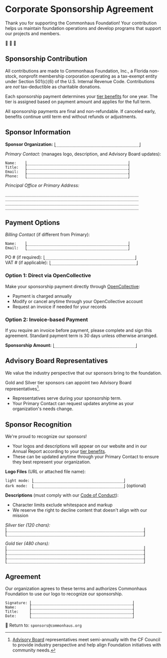 # Corporate Sponsorship Agreement

Thank you for supporting the Commonhaus Foundation!
Your contribution helps us maintain foundation operations and develop programs that support our projects and members.

🙏 🫶 🚀

## Sponsorship Contribution

All contributions are made to Commonhaus Foundation, Inc., a Florida non-stock, nonprofit membership corporation operating as a tax-exempt entity under Section 501(c)(6) of the U.S. Internal Revenue Code.
Contributions are *not* tax-deductible as charitable donations.

Each sponsorship payment determines your [tier benefits](./sponsorship-tiers.md) for one year.
The tier is assigned based on payment amount and applies for the full term.

All sponsorship payments are final and non-refundable.
If canceled early, benefits continue until term end without refunds or adjustments.

## Sponsor Information

**Sponsor Organization:** `⎣_____________________________________⎦`  

*Primary Contact:* (manages logo, description, and Advisory Board updates):

`Name:    ⎣_____________________________________________⎦`  
`Title:   ⎣_____________________________________________⎦`  
`Email:   ⎣_____________________________________________⎦`  
`Phone:   ⎣_____________________________________________⎦`  

*Principal Office or Primary Address:*

`____________________________________________________________`  
`____________________________________________________________`  
`____________________________________________________________`  
`____________________________________________________________`  

## Payment Options

*Billing Contact* (if different from Primary):  

`Name:    ⎣_____________________________________________⎦`  
`Email:   ⎣_____________________________________________⎦`  

PO # (if required): `⎣________________________________________⎦`  
VAT # (if applicable): `⎣______________________________________⎦`  

### Option 1: Direct via OpenCollective

Make your sponsorship payment directly through [OpenCollective][]:

- Payment is charged annually
- Modify or cancel anytime through your OpenCollective account
- Request an invoice if needed for your records

### Option 2: Invoice-based Payment

If you require an invoice before payment, please complete and sign this agreement.
Standard payment term is 30 days unless otherwise arranged.

**Sponsorship Amount:** `⎣____________________________________⎦`  

## Advisory Board Representatives

We value the industry perspective that our sponsors bring to the foundation.

Gold and Silver tier sponsors can appoint two Advisory Board representatives[^1].

- Representatives serve during your sponsorship term.
- Your Primary Contact can request updates anytime as your organization's needs change.

[^1]: [Advisory Board](https://www.commonhaus.org/bylaws/cf-advisory-board.html) representatives meet semi-annually with the CF Council to provide industry perspective and help align Foundation initiatives with community needs.

## Sponsor Recognition

We're proud to recognize our sponsors!

- Your logos and descriptions will appear on our website and in our Annual Report according to your [tier benefits](./sponsorship-tiers.md).
- These can be updated anytime through your Primary Contact to ensure they best represent your organization.

**Logo Files** (URL or attached file name):  

`light mode: ⎣________________________________________⎦`  
`dark mode:  ⎣________________________________________⎦` (optional)  

**Descriptions** (must comply with our [Code of Conduct][]):

- Character limits exclude whitespace and markup
- We reserve the right to decline content that doesn't align with our mission

*Silver tier (120 chars):*  
`⎣_____________________________________________________________⎦`  
`⎣_____________________________________________________________⎦`  

*Gold tier (480 chars):*  
`⎣_____________________________________________________________⎦`  
`⎣_____________________________________________________________⎦`  
`⎣_____________________________________________________________⎦`  
`⎣_____________________________________________________________⎦`  

## Agreement

Our organization agrees to these terms and authorizes Commonhaus Foundation to use our logo to recognize our sponsorship.

`Signature: ⎣_____________________________________________⎦`  
`Name:      ⎣_____________________________________________⎦`  
`Title:     ⎣_____________________________________________⎦`  
`Date:      ⎣_____________________________________________⎦`  

📩 Return to: `sponsors@commonhaus.org`

[OpenCollective]: https://opencollective.com/commonhaus-foundation
[Code of Conduct]: https://www.commonhaus.org/policies/code-of-conduct/
